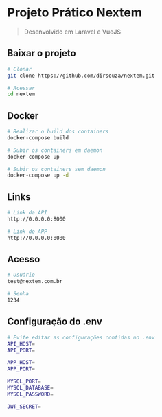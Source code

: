 # Projeto Prático Nextem

> Desenvolvido em Laravel e VueJS

## Baixar o projeto

```bash
# Clonar
git clone https://github.com/dirsouza/nextem.git

# Acessar
cd nextem
```

## Docker

```bash
# Realizar o build dos containers
docker-compose build

# Subir os containers em daemon
docker-compose up

# Subir os containers sem daemon
docker-compose up -d
```

## Links

```bash
# Link da API
http://0.0.0.0:8000

# Link do APP
http://0.0.0.0:8080
```

## Acesso

```bash
# Usuário
test@nextem.com.br

# Senha
1234
```

## Configuração do .env

```bash
# Evite editar as configurações contidas no .env
API_HOST=
API_PORT=

APP_HOST=
APP_PORT=

MYSQL_PORT=
MYSQL_DATABASE=
MYSQL_PASSWORD=

JWT_SECRET=
```
